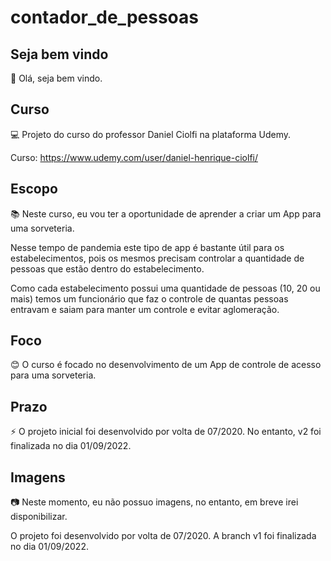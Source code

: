 # contador_de_pessoas

## Seja bem vindo

👋 Olá, seja bem vindo.

## Curso

💻 Projeto do curso do professor Daniel Ciolfi na plataforma Udemy.

Curso: https://www.udemy.com/user/daniel-henrique-ciolfi/

## Escopo

📚 Neste curso, eu vou ter a oportunidade de aprender a criar um App para uma sorveteria. 

Nesse tempo de pandemia este tipo de app é bastante útil para os estabelecimentos, pois os mesmos precisam controlar a quantidade de pessoas que estão dentro do estabelecimento.

Como cada estabelecimento possui uma quantidade de pessoas (10, 20 ou mais) temos um funcionário que faz o controle de quantas pessoas entravam e saiam para manter um controle e evitar aglomeração.

## Foco

😊 O curso é focado no desenvolvimento de um App de controle de acesso para uma sorveteria.

## Prazo

⚡ O projeto inicial foi desenvolvido por volta de 07/2020. No entanto, v2 foi finalizada no dia 01/09/2022.

## Imagens

:camera: Neste momento, eu não possuo imagens, no entanto, em breve irei disponibilizar.

O projeto foi desenvolvido por volta de 07/2020.
A branch v1 foi finalizada no dia 01/09/2022.
